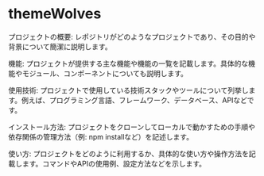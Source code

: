 # themeWolves


プロジェクトの概要: レポジトリがどのようなプロジェクトであり、その目的や背景について簡潔に説明します。

機能: プロジェクトが提供する主な機能や機能の一覧を記載します。具体的な機能やモジュール、コンポーネントについても説明します。

使用技術: プロジェクトで使用している技術スタックやツールについて列挙します。例えば、プログラミング言語、フレームワーク、データベース、APIなどです。

インストール方法: プロジェクトをクローンしてローカルで動かすための手順や依存関係の管理方法（例: npm installなど）を記述します。

使い方: プロジェクトをどのように利用するか、具体的な使い方や操作方法を記載します。コマンドやAPIの使用例、設定方法などを示します。

